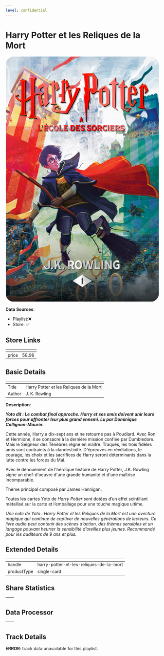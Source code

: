 ```yaml
---
level: confidential
---
```

# Harry Potter et les Reliques de la Mort

![card_[5iEiA].png](../../img/cards/card_[5iEiA].png)

**Data Sources**: 

- Playlist:❌
- Store: ✅


## Store Links

| <!-- --> | <!-- --> |
| - | - |
| price | 58.99 |


## Basic Details

| <!-- --> | <!-- --> |
| - | - |
| Title | Harry Potter et les Reliques de la Mort |
| Author | J. K. Rowling |

**Description**:

_**Yoto dit : Le combat final approche. Harry et ses amis doivent unir leurs forces pour affronter leur plus grand ennemi. Lu par Dominique Collignon-Maurin.**_

Cette année, Harry a dix-sept ans et ne retourne pas à Poudlard. Avec Ron et Hermione, il se consacre à la dernière mission confiée par Dumbledore. Mais le Seigneur des Ténèbres règne en maître. Traqués, les trois fidèles amis sont contraints à la clandestinité. D'épreuves en révélations, le courage, les choix et les sacrifices de Harry seront déterminants dans la lutte contre les forces du Mal.

Avec le dénouement de l'héroïque histoire de Harry Potter, J.K. Rowling signe un chef-d'oeuvre d'une grande humanité et d'une maîtrise incomparable.

Thème principal composé par James Hannigan. 

Toutes les cartes Yoto de _Harry Potter_ sont dotées d’un effet scintillant métallisé sur la carte et l’emballage pour une touche magique ultime.

_Une note de Yoto : Harry Potter et les Reliques de la Mort est une aventure magique qui continue de captiver de nouvelles générations de lecteurs. Ce livre audio peut contenir des scènes d’action, des thèmes sensibles et un langage pouvant heurter la sensibilité d’oreilles plus jeunes. Recommandé pour les auditeurs de 9 ans et plus._


## Extended Details

| <!-- --> | <!-- --> |
| - | - |
| handle | harry-potter-et-les-reliques-de-la-mort |
| productType | single-card |


## Share Statistics

| <!-- --> | <!-- --> |
| - | - |


## Data Processor

| <!-- --> | <!-- --> |
| - | - |


## Track Details

**ERROR**: track data unavailable for this playlist.
